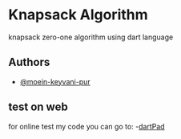 # Knapsack Algorithm 
knapsack zero-one algorithm using dart language

## Authors

- [@moein-keyvani-pur](https://www.github.com/moein-keyvani-pur)

## test on web
for online test my code you can go to:
-[dartPad](https://dartpad.dev/)
